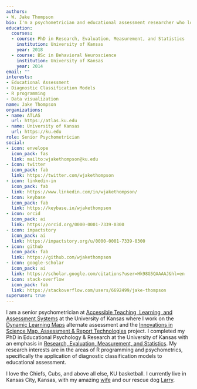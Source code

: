 ```yaml
---
authors:
- W. Jake Thompson
bio: I'm a psychometrician and educational assessment researcher who loves using R to learn from data.
education:
  courses:
  - course: PhD in Research, Evaluation, Measurement, and Statistics
    institution: University of Kansas
    year: 2018
  - course: BSc in Behavioral Neuroscience
    institution: University of Kansas
    year: 2014
email: ""
interests:
- Educational Assessment
- Diagnostic Classification Models
- R programming
- Data visualization
name: Jake Thompson
organizations:
- name: ATLAS
  url: https://atlas.ku.edu
- name: University of Kansas
  url: https://ku.edu
role: Senior Psychometrician
social:
- icon: envelope
  icon_pack: fas
  link: mailto:wjakethompson@ku.edu
- icon: twitter
  icon_pack: fab
  link: https://twitter.com/wjakethompson
- icon: linkedin-in
  icon_pack: fab
  link: https://www.linkedin.com/in/wjakethompson/
- icon: keybase
  icon_pack: fab
  link: https://keybase.io/wjakethompson
- icon: orcid
  icon_pack: ai
  link: https://orcid.org/0000-0001-7339-0300
- icon: impactstory
  icon_pack: ai
  link: https://impactstory.org/u/0000-0001-7339-0300
- icon: github
  icon_pack: fab
  link: https://github.com/wjakethompson
- icon: google-scholar
  icon_pack: ai
  link: https://scholar.google.com/citations?user=Hk98G5QAAAAJ&hl=en
- icon: stack-overflow
  icon_pack: fab
  link: https://stackoverflow.com/users/6692499/jake-thompson
superuser: true
---
```


I am a senior psychometrician at [Accessible Teaching, Learning, and Assessment Systems](http://atlas.ku.edu/) at the University of Kansas where I work on the [Dynamic Learning Maps](http://dynamiclearningmaps.org/) alternate assessment and the [Innovations in Science Map, Assessment & Report Technologies](https://ismart.works) project. I completed my PhD in Educational Psychology & Research at the University of Kansas with an emphasis in [Research, Evaluation, Measurement, and Statistics](http://epsy.ku.edu/academics/educational-psychology-research/phd/overview-benefits). My research interests are in the areas of R programming and psychometrics, specifically the application of diagnostic classification models to educational assessment.

I love the Chiefs, Cubs, and above all else, KU basketball. I currently live in Kansas City, Kansas, with my amazing [wife](https://www.linkedin.com/in/juliachasen) and our rescue dog [Larry](https://www.instagram.com/lyfewithlarry/?hl=en).
